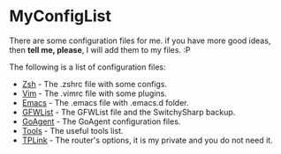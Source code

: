 MyConfigList
=========

There are some configuration files for me.
if you have more good ideas, then **tell me, please**,
I will add them to my files. :P

The following is a list of configuration files:
*   [Zsh](./Zsh)         - The .zshrc file with some configs.
*   [Vim](./Vim)         - The .vimrc file with some plugins.
*   [Emacs](./Emacs)     - The .emacs file with .emacs.d folder.
*   [GFWList](./GFWList) - The GFWList file and the SwitchySharp backup.
*   [GoAgent](./proxy)   - The GoAgent configuration files.
*   [Tools](./tools)     - The useful tools list.
*   [TPLink](./tp.bin)   - The router's options, it is my private and you do not need it.